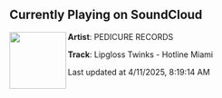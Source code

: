 ## Currently Playing on SoundCloud

[<img align="left" width="100" src="https://i1.sndcdn.com/artworks-lBfEkyzkcwnDcU6j-IEKFbw-t500x500.png">](https://soundcloud.com/pedicure-records/lipgloss-twinks-hotline-miami)

**Artist**: PEDICURE RECORDS 

**Track**: Lipgloss Twinks - Hotline Miami

Last updated at 4/11/2025, 8:19:14 AM
